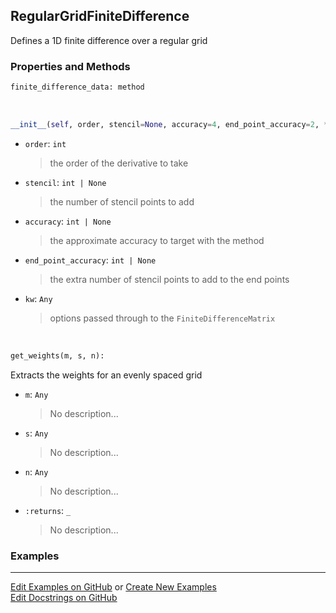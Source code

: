 ## <a id="McUtils.Zachary.Taylor.FiniteDifferenceFunction.RegularGridFiniteDifference">RegularGridFiniteDifference</a>
Defines a 1D finite difference over a regular grid

### Properties and Methods
```python
finite_difference_data: method
```
<a id="McUtils.Zachary.Taylor.FiniteDifferenceFunction.RegularGridFiniteDifference.__init__">&nbsp;</a>
```python
__init__(self, order, stencil=None, accuracy=4, end_point_accuracy=2, **kw): 
```

- `order`: `int`
    >the order of the derivative to take
- `stencil`: `int | None`
    >the number of stencil points to add
- `accuracy`: `int | None`
    >the approximate accuracy to target with the method
- `end_point_accuracy`: `int | None`
    >the extra number of stencil points to add to the end points
- `kw`: `Any`
    >options passed through to the `FiniteDifferenceMatrix`

<a id="McUtils.Zachary.Taylor.FiniteDifferenceFunction.RegularGridFiniteDifference.get_weights">&nbsp;</a>
```python
get_weights(m, s, n): 
```
Extracts the weights for an evenly spaced grid
- `m`: `Any`
    >No description...
- `s`: `Any`
    >No description...
- `n`: `Any`
    >No description...
- `:returns`: `_`
    >No description...

### Examples


___

[Edit Examples on GitHub](https://github.com/McCoyGroup/References/edit/gh-pages/Documentation/examples/McUtils/Zachary/Taylor/FiniteDifferenceFunction/RegularGridFiniteDifference.md) or 
[Create New Examples](https://github.com/McCoyGroup/References/new/gh-pages/?filename=Documentation/examples/McUtils/Zachary/Taylor/FiniteDifferenceFunction/RegularGridFiniteDifference.md) <br/>
[Edit Docstrings on GitHub](https://github.com/McCoyGroup/McUtils/edit/master/Zachary/Taylor/FiniteDifferenceFunction.py?message=Update%20Docs)